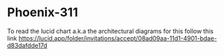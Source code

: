 # Phoenix-311


To read the lucid chart a.k.a the architectural diagrams for this follow this link https://lucid.app/folder/invitations/accept/08ad09aa-11d1-4901-bdae-d83dafdde17d


